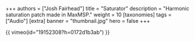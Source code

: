 +++
authors = ["Josh Fairhead"]
title = "Saturator"
description = "Harmonic saturation patch made in MaxMSP."
weight = 10
[taxonomies]
tags = ["Audio"]
[extra]
banner = "thumbnail.jpg"
hero = false
+++

{{ vimeo(id="19152308?h=0172d1b3ab") }}